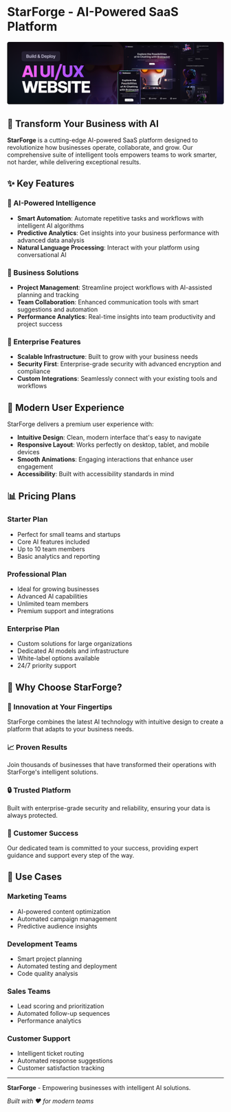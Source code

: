 # StarForge - AI-Powered SaaS Platform

![StarForge Platform](./public/thumbnail.png)

## 🚀 Transform Your Business with AI

**StarForge** is a cutting-edge AI-powered SaaS platform designed to revolutionize how businesses operate, collaborate, and grow. Our comprehensive suite of intelligent tools empowers teams to work smarter, not harder, while delivering exceptional results.

## ✨ Key Features

### 🤖 AI-Powered Intelligence
- **Smart Automation**: Automate repetitive tasks and workflows with intelligent AI algorithms
- **Predictive Analytics**: Get insights into your business performance with advanced data analysis
- **Natural Language Processing**: Interact with your platform using conversational AI

### 🎯 Business Solutions
- **Project Management**: Streamline project workflows with AI-assisted planning and tracking
- **Team Collaboration**: Enhanced communication tools with smart suggestions and automation
- **Performance Analytics**: Real-time insights into team productivity and project success

### 💼 Enterprise Features
- **Scalable Infrastructure**: Built to grow with your business needs
- **Security First**: Enterprise-grade security with advanced encryption and compliance
- **Custom Integrations**: Seamlessly connect with your existing tools and workflows

## 🎨 Modern User Experience

StarForge delivers a premium user experience with:
- **Intuitive Design**: Clean, modern interface that's easy to navigate
- **Responsive Layout**: Works perfectly on desktop, tablet, and mobile devices
- **Smooth Animations**: Engaging interactions that enhance user engagement
- **Accessibility**: Built with accessibility standards in mind

## 📊 Pricing Plans

### Starter Plan
- Perfect for small teams and startups
- Core AI features included
- Up to 10 team members
- Basic analytics and reporting

### Professional Plan
- Ideal for growing businesses
- Advanced AI capabilities
- Unlimited team members
- Premium support and integrations

### Enterprise Plan
- Custom solutions for large organizations
- Dedicated AI models and infrastructure
- White-label options available
- 24/7 priority support

## 🌟 Why Choose StarForge?

### 🚀 Innovation at Your Fingertips
StarForge combines the latest AI technology with intuitive design to create a platform that adapts to your business needs.

### 📈 Proven Results
Join thousands of businesses that have transformed their operations with StarForge's intelligent solutions.

### 🔒 Trusted Platform
Built with enterprise-grade security and reliability, ensuring your data is always protected.

### 🎯 Customer Success
Our dedicated team is committed to your success, providing expert guidance and support every step of the way.

## 🎯 Use Cases

### Marketing Teams
- AI-powered content optimization
- Automated campaign management
- Predictive audience insights

### Development Teams
- Smart project planning
- Automated testing and deployment
- Code quality analysis

### Sales Teams
- Lead scoring and prioritization
- Automated follow-up sequences
- Performance analytics

### Customer Support
- Intelligent ticket routing
- Automated response suggestions
- Customer satisfaction tracking

---

**StarForge** - Empowering businesses with intelligent AI solutions.

*Built with ❤️ for modern teams*
